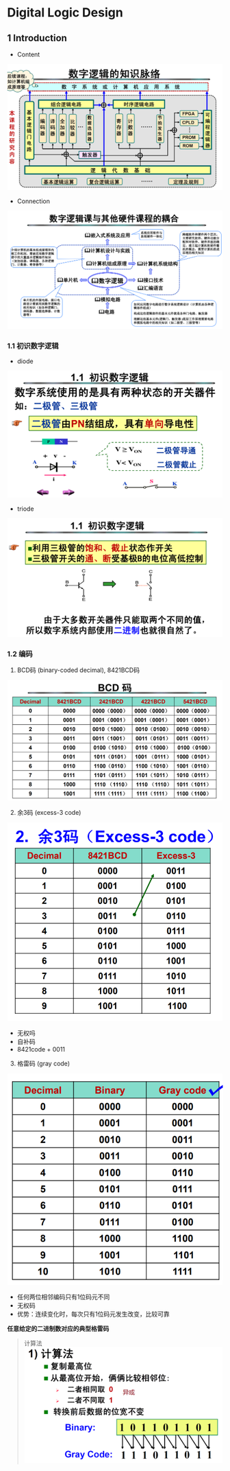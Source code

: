 # Digital Logic Design

## 1 Introduction

* Content

![content](./images/content.png)

* Connection

![connection](./images/connection.png)

### 1.1 初识数字逻辑

* diode

![diode](./images/diode.png)

* triode

![triode](./images/triode.png)

### 1.2 编码

1. BCD码 (binary-coded decimal), 8421BCD码

![bcd_code](./images/bcd_code.png)

2. 余3码 (excess-3 code)

![excess_3](./images/excess_3.png)

* 无权吗
* 自补码
* 8421code + 0011

3. 格雷码 (gray code)

![grey_code](./images/grey_code.png)

* 任何两位相邻编码只有1位码元不同
* 无权码
* 优势：连续变化时，每次只有1位码元发生改变，比较可靠

**任意给定的二进制数对应的典型格雷码**
> 计算法
![grey_transfer](./images/grey_transfer.png)
